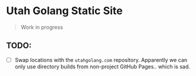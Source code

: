 # Utah Golang Static Site

> Work in progress

## TODO:

- [ ] Swap locations with the `utahgolang.com` repository. Apparently we can
      only use directory builds from non-project GitHub Pages.. which is sad.
